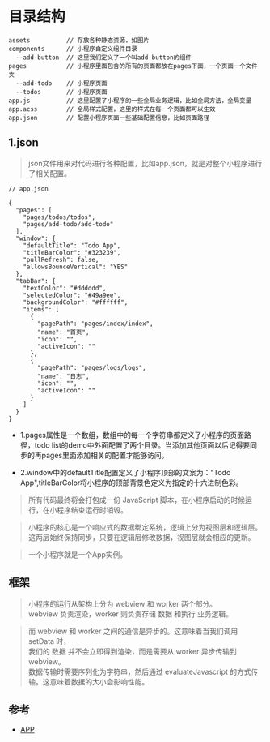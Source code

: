 # 目录结构


```
assets          // 存放各种静态资源，如图片
components      // 小程序自定义组件目录
  --add-button  // 这里我们定义了一个叫add-button的组件
pages           // 小程序里面包含的所有的页面都放在pages下面，一个页面一个文件夹
  --add-todo    // 小程序页面
  --todos       // 小程序页面
app.js          // 这里配置了小程序的一些全局业务逻辑，比如全局方法，全局变量
app.acss        // 全局样式配置，这里的样式在每一个页面都可以生效
app.json        // 配置小程序页面一些基础配置信息，比如页面路径
```

## 1.json


>json文件用来对代码进行各种配置，比如app.json，就是对整个小程序进行了相关配置。

```
// app.json

{
  "pages": [
    "pages/todos/todos",    
    "pages/add-todo/add-todo"
  ],
  "window": {
    "defaultTitle": "Todo App",
    "titleBarColor": "#323239",
    "pullRefresh": false,
    "allowsBounceVertical": "YES"
  },
  "tabBar": {
    "textColor": "#dddddd",
    "selectedColor": "#49a9ee",
    "backgroundColor": "#ffffff",
    "items": [
      {
        "pagePath": "pages/index/index",
        "name": "首页",
        "icon": "",
        "activeIcon": ""
      },
      {
        "pagePath": "pages/logs/logs",
        "name": "日志",
        "icon": "",
        "activeIcon": ""
      }
    ]
  }
}
```

- 1.pages属性是一个数组，数组中的每一个字符串都定义了小程序的页面路径，todo   list的demo中外面配置了两个目录。当添加其他页面以后记得要同步的再pages里面添加相关的配置才能够访问。  

- 2.window中的defaultTitle配置定义了小程序顶部的文案为："Todo   App",titleBarColor将小程序的顶部背景色定义为指定的十六进制色彩。


>所有代码最终将会打包成一份 JavaScript 脚本，在小程序启动的时候运行，在小程序结束运行时销毁。

>小程序的核心是一个响应式的数据绑定系统，逻辑上分为视图层和逻辑层。  
这两层始终保持同步，只要在逻辑层修改数据，视图层就会相应的更新。

>一个小程序就是一个App实例。



## 框架

>小程序的运行从架构上分为 webview 和 worker 两个部分。  
webview 负责渲染，worker 则负责存储 数据 和执行 业务逻辑。

>而 webview 和 worker 之间的通信是异步的。这意味着当我们调用 setData 时，    
我们的 数据 并不会立即得到渲染，而是需要从 worker 异步传输到 webview。  
数据传输时需要序列化为字符串，然后通过 evaluateJavascript   的方式传输。这意味着数据的大小会影响性能。


## 参考
- [APP](https://docs.alipay.com/mini/framework/app)